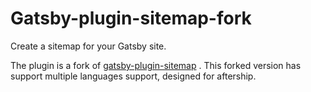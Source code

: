 # Gatsby-plugin-sitemap-fork

Create a sitemap for your Gatsby site.

The plugin is a fork of [gatsby-plugin-sitemap](https://github.com/gatsbyjs/gatsby/tree/master/packages/gatsby-plugin-sitemap) . This forked version has support multiple languages support, designed for aftership. 